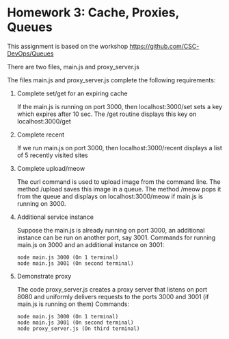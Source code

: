 # Homework 3: Cache, Proxies, Queues

This assignment is based on the workshop https://github.com/CSC-DevOps/Queues

There are two files, main.js and proxy_server.js

The files main.js and proxy_server.js complete the following requirements:

1. Complete set/get for an expiring cache
    
    If the main.js is running on port 3000, then localhost:3000/set sets a key which expires after 10 sec. The /get routine displays this key on localhost:3000/get
2. Complete recent

    If we run main.js on port 3000, then localhost:3000/recent displays a list of 5 recently visited sites
3. Complete upload/meow
    
    The curl command is used to upload image from the command line. The method /upload saves this image in a queue. The method /meow pops it from the queue and displays on localhost:3000/meow if main.js is running on 3000.
4. Additional service instance
    
    Suppose the main.js is already running on port 3000, an additional instance can be run on another port, say 3001.
    Commands for running main.js on 3000 and an additional instance on 3001:

    ```
    node main.js 3000 (On 1 terminal)
    node main.js 3001 (On second terminal)
    ```
5. Demonstrate proxy
    
    The code proxy_server.js creates a proxy server that listens on port 8080 and uniformly delivers requests to the ports 3000 and 3001 (if main.js is running on them)
    Commands:

    ```
    node main.js 3000 (On 1 terminal)
    node main.js 3001 (On second terminal)
    node proxy_server.js (On third terminal)
    ```